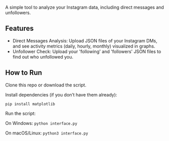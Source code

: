 A simple tool to analyze your Instagram data, including direct messages and unfollowers.

## Features

- Direct Messages Analysis: Upload JSON files of your Instagram DMs, and see activity metrics (daily, hourly, monthly) visualized in graphs.
- Unfollower Check: Upload your 'following' and 'followers' JSON files to find out who unfollowed you.

## How to Run

Clone this repo or download the script.

Install dependencies (if you don’t have them already):

```pip install matplotlib```

Run the script:

On Windows:
```python interface.py```

On macOS/Linux: 
```python3 interface.py```
